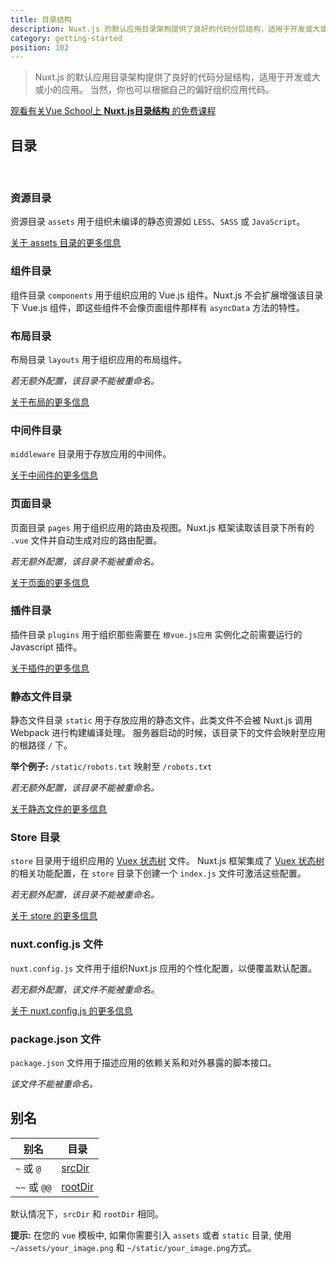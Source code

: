 ```yaml
---
title: 目录结构
description: Nuxt.js 的默认应用目录架构提供了良好的代码分层结构，适用于开发或大或小的应用。
category: getting-started
position: 102
---
```


> Nuxt.js 的默认应用目录架构提供了良好的代码分层结构，适用于开发或大或小的应用。 当然，你也可以根据自己的偏好组织应用代码。

<div class="Promo__Video">
  <a href="https://vueschool.io/lessons/guided-nuxtjs-project-tour?friend=nuxt" target="_blank">
    <p class="Promo__Video__Icon">
      观看有关Vue School上 <strong>Nuxt.js目录结构</strong> 的免费课程 
    </p>
  </a>
</div>

## 目录

<br />

### 资源目录

资源目录 `assets` 用于组织未编译的静态资源如 `LESS`、`SASS` 或 `JavaScript`。

[关于 assets 目录的更多信息](/guide/assets)

### 组件目录

组件目录 `components` 用于组织应用的 Vue.js 组件。Nuxt.js 不会扩展增强该目录下 Vue.js 组件，即这些组件不会像页面组件那样有 `asyncData` 方法的特性。

### 布局目录

布局目录 `layouts` 用于组织应用的布局组件。

_若无额外配置，该目录不能被重命名。_

[关于布局的更多信息](/guide/views#布局)

### 中间件目录

`middleware` 目录用于存放应用的中间件。

[关于中间件的更多信息](/guide/routing#中间件)

### 页面目录

页面目录 `pages` 用于组织应用的路由及视图。Nuxt.js 框架读取该目录下所有的 `.vue` 文件并自动生成对应的路由配置。

_若无额外配置，该目录不能被重命名。_

[关于页面的更多信息](/guide/views)

### 插件目录

插件目录 `plugins` 用于组织那些需要在 `根vue.js应用` 实例化之前需要运行的 Javascript 插件。

[关于插件的更多信息](/guide/plugins)

### 静态文件目录

静态文件目录 `static` 用于存放应用的静态文件，此类文件不会被 Nuxt.js 调用 Webpack 进行构建编译处理。
服务器启动的时候，该目录下的文件会映射至应用的根路径 `/` 下。

**举个例子:** `/static/robots.txt` 映射至 `/robots.txt`

_若无额外配置，该目录不能被重命名。_

[关于静态文件的更多信息](/guide/assets#静态文件)

### Store 目录

`store` 目录用于组织应用的 [Vuex 状态树](http://vuex.vuejs.org) 文件。
Nuxt.js 框架集成了 [Vuex 状态树](http://vuex.vuejs.org) 的相关功能配置，在 `store` 目录下创建一个 `index.js` 文件可激活这些配置。

_若无额外配置，该目录不能被重命名。_

[关于 store 的更多信息](/guide/vuex-store)

### nuxt.config.js 文件

`nuxt.config.js` 文件用于组织Nuxt.js 应用的个性化配置，以便覆盖默认配置。

_若无额外配置，该文件不能被重命名。_

[关于 nuxt.config.js 的更多信息](/guide/configuration)

### package.json 文件

`package.json` 文件用于描述应用的依赖关系和对外暴露的脚本接口。

_该文件不能被重命名。_

## 别名

| 别名 | 目录 |
|-----|------|
| `~` 或 `@` | [srcDir](/api/configuration-srcdir) |
| `~~` 或 `@@` | [rootDir](/api/configuration-rootdir) |

默认情况下，`srcDir` 和 `rootDir` 相同。

<div class="Alert Alert--nuxt-green">

<b>提示:</b> 在您的 `vue` 模板中, 如果你需要引入 `assets` 或者 `static` 目录, 使用 `~/assets/your_image.png` 和 `~/static/your_image.png`方式。

</div>
